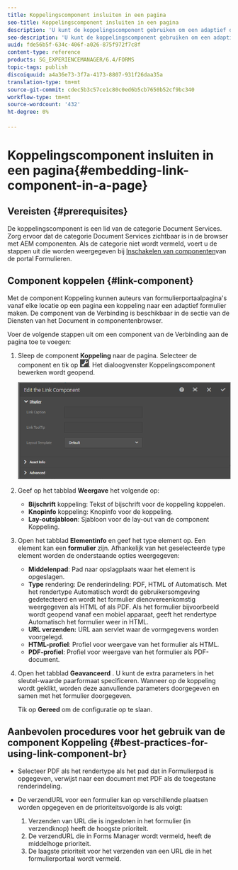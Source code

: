 ```yaml
---
title: Koppelingscomponent insluiten in een pagina
seo-title: Koppelingscomponent insluiten in een pagina
description: 'U kunt de koppelingscomponent gebruiken om een adaptief document of een adaptief formulier van een willekeurige pagina te koppelen.  '
seo-description: 'U kunt de koppelingscomponent gebruiken om een adaptief document of een adaptief formulier van een willekeurige pagina te koppelen.  '
uuid: fde56b5f-634c-406f-a026-875f972f7c8f
content-type: reference
products: SG_EXPERIENCEMANAGER/6.4/FORMS
topic-tags: publish
discoiquuid: a4a36e73-3f7a-4173-8807-931f26daa35a
translation-type: tm+mt
source-git-commit: cdec5b3c57ce1c80c0ed6b5cb7650b52cf9bc340
workflow-type: tm+mt
source-wordcount: '432'
ht-degree: 0%

---
```



# Koppelingscomponent insluiten in een pagina{#embedding-link-component-in-a-page}

## Vereisten {#prerequisites}

De koppelingscomponent is een lid van de categorie Document Services. Zorg ervoor dat de categorie Document Services zichtbaar is in de browser met AEM componenten. Als de categorie niet wordt vermeld, voert u de stappen uit die worden weergegeven bij [Inschakelen van componenten](/help/forms/using/enabling-forms-portal-components.md)van de portal Formulieren.

## Component koppelen {#link-component}

Met de component Koppeling kunnen auteurs van formulierportaalpagina&#39;s vanaf elke locatie op een pagina een koppeling naar een adaptief formulier maken. De component van de Verbinding is beschikbaar in de sectie van de Diensten van het Document in componentenbrowser.

Voer de volgende stappen uit om een component van de Verbinding aan de pagina toe te voegen:

1. Sleep de component **Koppeling** naar de pagina. Selecteer de component en tik op ![cmp](assets/cmppr.png). Het dialoogvenster Koppelingscomponent bewerken wordt geopend.

   ![edit-link-component](assets/edit-link-component.png)

1. Geef op het tabblad **Weergave** het volgende op:

   * **Bijschrift** koppeling: Tekst of bijschrift voor de koppeling koppelen.
   * **Knopinfo** koppeling: Knopinfo voor de koppeling.
   * **Lay-outsjabloon**: Sjabloon voor de lay-out van de component Koppeling.

1. Open het tabblad **Elementinfo** en geef het type element op. Een element kan een **formulier** zijn. Afhankelijk van het geselecteerde type element worden de onderstaande opties weergegeven:

   * **Middelenpad**: Pad naar opslagplaats waar het element is opgeslagen.
   * **Type** rendering: De renderindeling: PDF, HTML of Automatisch. Met het rendertype Automatisch wordt de gebruikersomgeving gedetecteerd en wordt het formulier dienovereenkomstig weergegeven als HTML of als PDF. Als het formulier bijvoorbeeld wordt geopend vanaf een mobiel apparaat, geeft het rendertype Automatisch het formulier weer in HTML.
   * **URL verzenden:**  URL aan servlet waar de vormgegevens worden voorgelegd.
   * **HTML-profiel**: Profiel voor weergave van het formulier als HTML.
   * **PDF-profiel**: Profiel voor weergave van het formulier als PDF-document.

1. Open het tabblad **Geavanceerd** . U kunt de extra parameters in het sleutel-waarde paarformaat specificeren. Wanneer op de koppeling wordt geklikt, worden deze aanvullende parameters doorgegeven en samen met het formulier doorgegeven.

   Tik op **Gereed** om de configuratie op te slaan.

## Aanbevolen procedures voor het gebruik van de component Koppeling {#best-practices-for-using-link-component-br}

* Selecteer PDF als het rendertype als het pad dat in Formulierpad is opgegeven, verwijst naar een document met PDF als de toegestane renderindeling.
* De verzendURL voor een formulier kan op verschillende plaatsen worden opgegeven en de prioriteitsvolgorde is als volgt:

   1. Verzenden van URL die is ingesloten in het formulier (in verzendknop) heeft de hoogste prioriteit.
   1. De verzendURL die in Forms Manager wordt vermeld, heeft de middelhoge prioriteit.
   1. De laagste prioriteit voor het verzenden van een URL die in het formulierportaal wordt vermeld.

